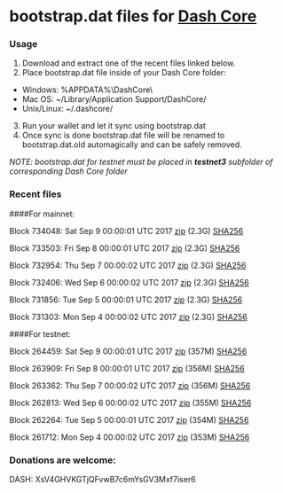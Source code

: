 # bootstrap.dat files for [Dash Core](https://www.dash.org)

### Usage

1. Download and extract one of the recent files linked below.
2. Place bootstrap.dat file inside of your Dash Core folder:
 - Windows: %APPDATA%\DashCore\
 - Mac OS: ~/Library/Application Support/DashCore/
 - Unix/Linux: ~/.dashcore/
3. Run your wallet and let it sync using bootstrap.dat
4. Once sync is done bootstrap.dat file will be renamed to bootstrap.dat.old automagically and can be safely removed.

_NOTE: bootstrap.dat for testnet must be placed in **testnet3** subfolder of corresponding Dash Core folder_

### Recent files

####For mainnet:

Block 734048: Sat Sep  9 00:00:01 UTC 2017 [zip](https://transfer.sh/ERVW2/bootstrap.dat.20170909.zip) (2.3G) [SHA256](https://transfer.sh/v1s7o/sha256.txt)

Block 733503: Fri Sep  8 00:00:01 UTC 2017 [zip](https://transfer.sh/VGGpQ/bootstrap.dat.20170908.zip) (2.3G) [SHA256](https://transfer.sh/voFfj/sha256.txt)

Block 732954: Thu Sep  7 00:00:02 UTC 2017 [zip](https://transfer.sh/VQDAk/bootstrap.dat.20170907.zip) (2.3G) [SHA256](https://transfer.sh/oZrhj/sha256.txt)

Block 732406: Wed Sep  6 00:00:02 UTC 2017 [zip](https://transfer.sh/eSj7T/bootstrap.dat.20170906.zip) (2.3G) [SHA256](https://transfer.sh/iARC6/sha256.txt)

Block 731856: Tue Sep  5 00:00:01 UTC 2017 [zip](https://transfer.sh/16g5Ct/bootstrap.dat.20170905.zip) (2.3G) [SHA256](https://transfer.sh/xQGhM/sha256.txt)

Block 731303: Mon Sep  4 00:00:02 UTC 2017 [zip](https://transfer.sh/fPX0i/bootstrap.dat.20170904.zip) (2.3G) [SHA256](https://transfer.sh/LdxN0/sha256.txt)

####For testnet:

Block 264459: Sat Sep  9 00:00:01 UTC 2017 [zip](https://transfer.sh/CEWjF/bootstrap.dat.20170909.zip) (357M) [SHA256](https://transfer.sh/GdtHn/sha256.txt)

Block 263909: Fri Sep  8 00:00:01 UTC 2017 [zip](https://transfer.sh/Rj5nI/bootstrap.dat.20170908.zip) (356M) [SHA256](https://transfer.sh/U36hN/sha256.txt)

Block 263362: Thu Sep  7 00:00:02 UTC 2017 [zip](https://transfer.sh/cuRMP/bootstrap.dat.20170907.zip) (356M) [SHA256](https://transfer.sh/13vtMf/sha256.txt)

Block 262813: Wed Sep  6 00:00:02 UTC 2017 [zip](https://transfer.sh/1TQT5/bootstrap.dat.20170906.zip) (355M) [SHA256](https://transfer.sh/5NR8z/sha256.txt)

Block 262264: Tue Sep  5 00:00:01 UTC 2017 [zip](https://transfer.sh/gQG2A/bootstrap.dat.20170905.zip) (354M) [SHA256](https://transfer.sh/110bzY/sha256.txt)

Block 261712: Mon Sep  4 00:00:02 UTC 2017 [zip](https://transfer.sh/gpRkb/bootstrap.dat.20170904.zip) (353M) [SHA256](https://transfer.sh/cKe0l/sha256.txt)

### Donations are welcome:

DASH: XsV4GHVKGTjQFvwB7c6mYsGV3Mxf7iser6
